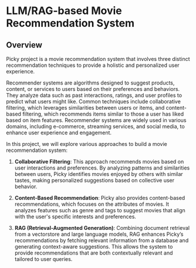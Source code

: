 # LLM/RAG-based Movie Recommendation System 
## Overview

Picky project is a movie recommendation system that involves three distinct recommendation techniques to provide a holistic and personalized user experience.

Recommender systems are algorithms designed to suggest products, content, or services to users based on their preferences and behaviors. They analyze data such as past interactions, ratings, and user profiles to predict what users might like. Common techniques include collaborative filtering, which leverages similarities between users or items, and content-based filtering, which recommends items similar to those a user has liked based on item features. Recommender systems are widely used in various domains, including e-commerce, streaming services, and social media, to enhance user experience and engagement. 

In this project, we will explore various approaches to build a movie recommendation system:

1. **Collaborative Filtering**: This approach recommends movies based on user interactions and preferences. By analyzing patterns and similarities between users, Picky identifies movies enjoyed by others with similar tastes, making personalized suggestions based on collective user behavior.

2. **Content-Based Recommendation**: Picky also provides content-based recommendations, which focuses on the attributes of movies. It analyzes features such as genre and tags to suggest movies that align with the user's specific interests and preferences.

3. **RAG (Retrieval-Augmented Generation)**: Combining document retrieval from a vectorstore and large language models, RAG enhances Picky’s recommendations by fetching relevant information from a database and generating context-aware suggestions. This allows the system to provide recommendations that are both contextually relevant and tailored to user queries.
